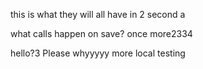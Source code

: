 this is what they will all have in 2 second a

what calls happen on save? once more2334

hello?3
Please whyyyyy
more local testing
